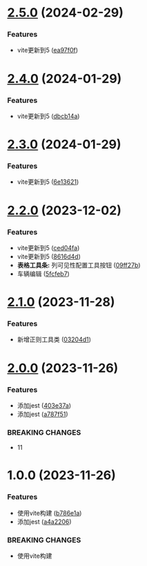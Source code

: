 # [2.5.0](https://github.com/dongjak-extensions/lang-ts/compare/v2.4.0...v2.5.0) (2024-02-29)


### Features

* vite更新到5 ([ea97f0f](https://github.com/dongjak-extensions/lang-ts/commit/ea97f0f09d5699e6c25280918ed34ec13a8f53f2))

# [2.4.0](https://github.com/dongjak-extensions/lang-ts/compare/v2.3.0...v2.4.0) (2024-01-29)


### Features

* vite更新到5 ([dbcb14a](https://github.com/dongjak-extensions/lang-ts/commit/dbcb14a9ca489059a8c61dadd5f3e9ec024c9ebe))

# [2.3.0](https://github.com/dongjak-extensions/lang-ts/compare/v2.2.0...v2.3.0) (2024-01-29)


### Features

* vite更新到5 ([6e13621](https://github.com/dongjak-extensions/lang-ts/commit/6e136216d085ea4e13c9a4e7e3ab1c030de6d9a3))

# [2.2.0](https://github.com/dongjak-extensions/lang-ts/compare/v2.1.0...v2.2.0) (2023-12-02)


### Features

* vite更新到5 ([ced04fa](https://github.com/dongjak-extensions/lang-ts/commit/ced04fa6c443c5871f4021a43f69b740fc3a6e95))
* vite更新到5 ([8616d4d](https://github.com/dongjak-extensions/lang-ts/commit/8616d4dca43801ed907acc2fc8a293e1a446b874))
* **表格工具条:** 列可见性配置工具按钮 ([09ff27b](https://github.com/dongjak-extensions/lang-ts/commit/09ff27be697ab2c652b719e1044bb3cc91e8441f))
* 车辆编辑 ([5fcfeb7](https://github.com/dongjak-extensions/lang-ts/commit/5fcfeb719fb35944e85e70c52ea667d5837eb699))

# [2.1.0](https://github.com/dongjak-extensions/lang-ts/compare/v2.0.0...v2.1.0) (2023-11-28)


### Features

* 新增正则工具类 ([03204d1](https://github.com/dongjak-extensions/lang-ts/commit/03204d1d333e3d15972e2f9e67b6e95f203c5f10))

# [2.0.0](https://github.com/dongjak-extensions/lang-ts/compare/v1.0.0...v2.0.0) (2023-11-26)


### Features

* 添加jest ([403e37a](https://github.com/dongjak-extensions/lang-ts/commit/403e37af75a0174755e3a4b39a2c5da0b520260b))
* 添加jest ([a787f51](https://github.com/dongjak-extensions/lang-ts/commit/a787f5177d9e118155ff153e46c5740d1b3f3c28))


### BREAKING CHANGES

* 11

# 1.0.0 (2023-11-26)


### Features

* 使用vite构建 ([b786e1a](https://github.com/dongjak-extensions/lang-ts/commit/b786e1aa34feca19a3abeca35d8588ee1f6cafb9))
* 添加jest ([a4a2206](https://github.com/dongjak-extensions/lang-ts/commit/a4a2206db89e81c44d6fe255f5c1dd3927c776e7))


### BREAKING CHANGES

* 使用vite构建
